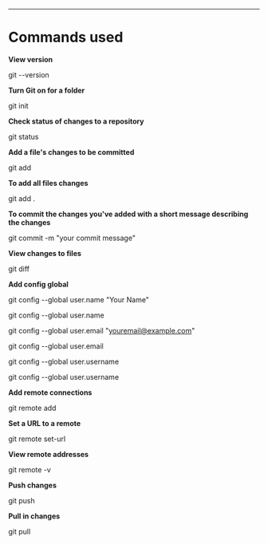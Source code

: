 --------------
Commands used
=============

**View version**

git --version

**Turn Git on for a folder**

git init

**Check status of changes to a repository**

git status

**Add a file's changes to be committed**

git add <FILENAME>

**To add all files changes**

git add .

**To commit the changes you've added with a short message describing the changes**

git commit -m "your commit message"

**View changes to files**

git diff

**Add config global**

git config --global user.name "Your Name"

git config --global user.name

git config --global user.email "youremail@example.com"

git config --global user.email

git config --global user.username <USerNamE>

git config --global user.username

**Add remote connections**

git remote add <REMOTENAME> <URL>

**Set a URL to a remote**

git remote set-url <REMOTENAME> <URL>

**View remote addresses**

git remote -v

**Push changes**

git push <REMOTENAME> <BRANCH>

**Pull in changes**

git pull <REMOTENAME> <BRANCHNAME>
